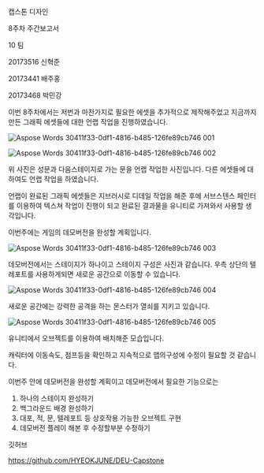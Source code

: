 ﻿캡스톤 디자인

8주차 주간보고서







10 팀

20173516 신혁준

20173441 배주홍

20173468 박민강

이번 8주차에서는 저번과 마찬가지로 필요한 에셋을 추가적으로 제작해주었고 지금까지 만든 그래픽 에셋들에 대한 언랩 작업을 진행하였습니다. 

![Aspose Words 30411f33-0df1-4816-b485-126fe89cb746 001](https://user-images.githubusercontent.com/70642981/200512492-18c57a2b-2eb0-49cd-badb-4c15db64e728.jpeg)

![Aspose Words 30411f33-0df1-4816-b485-126fe89cb746 002](https://user-images.githubusercontent.com/70642981/200512514-9bba2918-f33a-402d-a46c-01dd2de10781.jpeg)

위 사진은 성문과 다음스테이지로 가는 문을 언랩 작업한 사진입니다. 다른 에셋들에 대하여도 언랩 작업을 하였습니다.

언랩이 완료된 그래픽 에셋들은 지브러시로 디데일 작업을 해준 후에 서브스텐스 페인터를 이용하여 텍스쳐 작업이 진행이 되고 완료된 결과물을 유니티로 가져와서 사용할 생각입니다.

이번주에는 게임의 데모버전을 완성할 계획입니다.

![Aspose Words 30411f33-0df1-4816-b485-126fe89cb746 003](https://user-images.githubusercontent.com/70642981/200512551-0c48f8f9-55c8-4014-a78c-e026b1eceab6.png)

데모버전에서는 스테이지가 하나이고 스테이지 구성은 사진과 같습니다. 우측 상단의 텔레포트를 사용하게되면 새로운 공간으로 이동할 수 있습니다.

![Aspose Words 30411f33-0df1-4816-b485-126fe89cb746 004](https://user-images.githubusercontent.com/70642981/200512585-930a8a10-817f-442b-8093-a6d51635601e.png)

새로운 공간에는 강력한 공격을 하는 몬스터가 열쇠를 지키고 있습니다.

![Aspose Words 30411f33-0df1-4816-b485-126fe89cb746 005](https://user-images.githubusercontent.com/70642981/200512620-c7e4cd08-1129-4069-8f94-10adc4271750.png)

유니티에서 오브젝트를 이용하여 배치해준 모습입니다.

캐릭터에 이동속도, 점프등을 확인하고 지속적으로 맵의구성에 수정이 필요할 것 같습니다.

이번주 안에 데모버전을 완성할 계획이고 데모버전에서 필요한 기능으로는

1. 하나의 스테이지 완성하기
1. 백그라운드 배경 완성하기
1. 대포, 적, 문, 텔레포트 등 상호작용 가능한 오브젝트 구현
1. 데모버전 플레이 해본 후 수정할부분 수정하기

깃허브

https://github.com/HYEOKJUNE/DEU-Capstone
